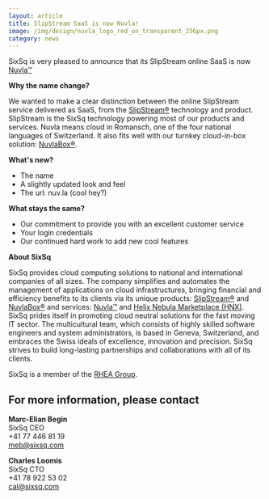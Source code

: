 ```yaml
---
layout: article
title: SlipStream SaaS is now Nuvla!
image: /img/design/nuvla_logo_red_on_transparent_256px.png 
category: news
---
```


SixSq is very pleased to announce that its SlipStream online SaaS is now [Nuvla™](http://sixsq.com/services/nuvla/) 

**Why the name change?**

We wanted to make a clear distinction between the online SlipStream service delivered as SaaS, from the [SlipStream®](http://sixsq.com/products/slipstream/) technology and product. SlipStream is the SixSq technology powering most of our products and services. Nuvla means cloud in Romansch, one of the four national languages of Switzerland. It also fits well with our turnkey cloud-in-box solution: [NuvlaBox®](http://sixsq.com/products/slipstream/).

**What's new?**

- The name
- A slightly updated look and feel
- The url: nuv.la (cool hey?)

**What stays the same?**

- Our commitment to provide you with an excellent customer service
- Your login credentials
- Our continued hard work to add new cool features


**About SixSq**

SixSq provides cloud computing solutions to national and international companies of all sizes. The company simplifies and automates the management of applications on cloud infrastructures, bringing financial and efficiency benefits to its clients via its unique products: [SlipStream®](http://sixsq.com/products/slipstream/) and [NuvlaBox®](http://sixsq.com/products/slipstream/) and services: [Nuvla™](http://sixsq.com/services/nuvla/) and [Helix Nebula Marketplace (HNX)](http://hnx.helix-nebula.eu). SixSq prides itself in promoting cloud neutral solutions for the fast moving IT sector. The multicultural team, which consists of highly skilled software engineers and system administrators, is based in Geneva, Switzerland, and embraces the Swiss ideals of excellence, innovation and precision. SixSq strives to build long-lasting partnerships and collaborations with all of its clients.

SixSq is a member of the [RHEA Group](http://www.rheagroup.com).

For more information, please contact
----
**Marc-Elian Begin**  
SixSq CEO  
+41 77 446 81 19  
[meb@sixsq.com](mailto:meb@sixsq.com)

**Charles Loomis**  
SixSq CTO  
+41 78 922 53 02  
[cal@sixsq.com](mailto:cal@sixsq.com)





